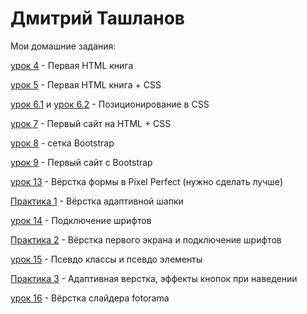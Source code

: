 # Дмитрий Ташланов
Мои домашние задания:

[урок 4](DmitryVT.github.io/lesson_4/ "Первая HTML книга") - Первая HTML книга

[урок 5](DmitryVT.github.io/lesson_5/ "Первая HTML книга + CSS") - Первая HTML книга + CSS

[урок 6.1](DmitryVT.github.io/lesson_6.1/ "CSS") и [урок 6.2](DmitryVT.github.io/lesson_6.2/ "CSS") - Позиционирование в CSS

[урок 7](DmitryVT.github.io/lesson_7/src/ "Первый сайт на HTML + CSS") - Первый сайт на HTML + CSS

[урок 8](DmitryVT.github.io/lesson_8/ "сетка Bootstrap") - сетка Bootstrap

[урок 9](DmitryVT.github.io/lesson_9/ "Первый сайт с Bootstrap") - Первый сайт с Bootstrap

[урок 13](DmitryVT.github.io/lesson_13/ "Pixel Perfect") - Вёрстка формы в Pixel Perfect (нужно сделать лучше)

[Практика 1](DmitryVT.github.io/practic_1/src/ "Header") - Вёрстка адаптивной шапки

[урок 14](DmitryVT.github.io/lesson_14/ "Подключение шрифтов") - Подключение шрифтов

[Практика 2](DmitryVT.github.io/practic_2/src/ "Main") - Вёрстка первого экрана и подключение шрифтов

[урок 15](DmitryVT.github.io/lesson_15/ "Псевдо классы и псевдо элементы") - Псевдо классы и псевдо элементы

[Практика 3](DmitryVT.github.io/practic_3/src/ "Адаптивная верстка, эффекты кнопок при наведении") - Адаптивная верстка, эффекты кнопок при наведении

[урок 16](DmitryVT.github.io/lesson_16/ "Слайдер") - Вёрстка слайдера fotorama
